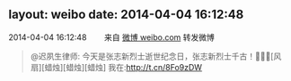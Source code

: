 layout: weibo
date: 2014-04-04 16:12:48
---
2014-04-04 16:12:48  &nbsp;&nbsp;&nbsp;&nbsp;&nbsp;&nbsp; 来自 <a href="http://weibo.com/" rel="nofollow">微博 weibo.com</a>
转发微博
>  @迟夙生律师:  今天是张志新烈士逝世纪念日，张志新烈士千古！🙏🙏🙏[风扇][蜡烛][蜡烛][蜡烛] 我在:http://t.cn/8Fo9zDW ​​​
